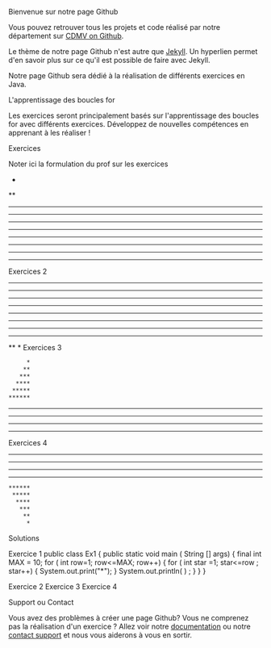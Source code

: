Bienvenue sur notre page Github 

Vous pouvez retrouver tous les projets et code réalisé par notre département sur [CDMV on Github]().

Le thème de notre page Github n'est autre que [Jekyll](https://jekyllrb.com/). Un hyperlien permet d'en savoir plus sur ce qu'il est possible de faire avec Jekyll. 

Notre page Github sera dédié à la réalisation de différents exercices en Java. 

L'apprentissage des boucles for 

Les exercices seront principalement basés sur l'apprentissage des boucles for avec différents exercices. Développez de nouvelles compétences en apprenant à les réaliser ! 

Exercices 

Noter ici la formulation du prof sur les exercices

*
**
***
****
*****
******
*******
********
*********
**********

Exercices 2 

**********
*********
********
*******
******
*****
****
***
**
*
Exercices 3

         *
        **
       ***
      ****
     *****
    ******
   *******
  ********
 *********
**********

Exercices 4 

**********
 *********
  ********
   *******
    ******
     *****
      ****
       ***
        **
         *

Solutions

Exercice 1
public class Ex1 {
public static void main ( String [] args) {
final int MAX = 10;
for ( int row=1; row<=MAX; row++)
{
for ( int star =1; star<=row ; star++)
{
System.out.print("*");
}
System.out.println( ) ;
}
}
}

Exercice 2
Exercice 3
Exercice 4

Support ou Contact

Vous avez des problèmes à créer une page Github? Vous ne comprenez pas la réalisation d'un exercice ? Allez voir notre [documentation](https://help.github.com/categories/github-pages-basics/) ou notre [contact support](https://github.com/contact) et nous vous aiderons à vous en sortir.
